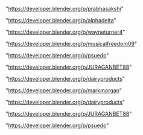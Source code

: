 "https://developer.blender.org/p/prabhasakshi"

"https://developer.blender.org/p/alphadelta"

"https://developer.blender.org/p/wayneturner4"

"https://developer.blender.org/p/musicalfreedom09"

"https://developer.blender.org/p/psuedo"

"https://developer.blender.org/p/JURAGANBET88"

"https://developer.blender.org/p/dairyproducts"

"https://developer.blender.org/p/markmorgan"

 
"https://developer.blender.org/p/dairyproducts"


"https://developer.blender.org/p/JURAGANBET88"


"https://developer.blender.org/p/psuedo"


 
